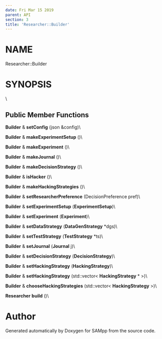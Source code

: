 ```yaml
---
date: Fri Mar 15 2019
parent: API
section: 3
title: 'Researcher::Builder'
---
```


NAME
====

Researcher::Builder

SYNOPSIS
========

\

Public Member Functions
-----------------------

**Builder** & **setConfig** (json &config)\

**Builder** & **makeExperimentSetup** ()\

**Builder** & **makeExperiment** ()\

**Builder** & **makeJournal** ()\

**Builder** & **makeDecisionStrategy** ()\

**Builder** & **isHacker** ()\

**Builder** & **makeHackingStrategies** ()\

**Builder** & **setResearcherPreference** (DecisionPreference pref)\

**Builder** & **setExperimentSetup** (**ExperimentSetup**)\

**Builder** & **setExperiment** (**Experiment**)\

**Builder** & **setDataStrategy** (**DataGenStrategy** \*dgs)\

**Builder** & **setTestStrategy** (**TestStrategy** \*ts)\

**Builder** & **setJournal** (**Journal** j)\

**Builder** & **setDecisionStrategy** (**DecisionStrategy**)\

**Builder** & **setHackingStrategy** (**HackingStrategy**)\

**Builder** & **setHackingStrategy** (std::vector\< **HackingStrategy**
\* \>)\

**Builder** & **chooseHackingStrategies** (std::vector\<
**HackingStrategy** \>)\

**Researcher** **build** ()\

Author
======

Generated automatically by Doxygen for SAMpp from the source code.

